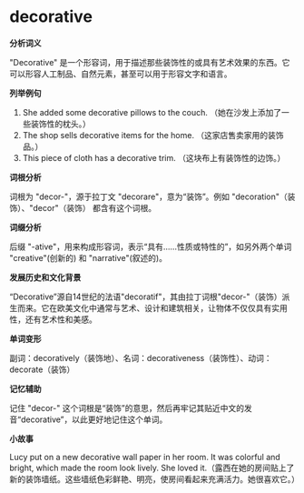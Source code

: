 # decorative

**分析词义**

  

"Decorative" 是一个形容词，用于描述那些装饰性的或具有艺术效果的东西。它可以形容人工制品、自然元素，甚至可以用于形容文字和语言。

  

**列举例句**

  

1.  She added some decorative pillows to the couch. （她在沙发上添加了一些装饰性的枕头。）
2.  The shop sells decorative items for the home. （这家店售卖家用的装饰品。）
3.  This piece of cloth has a decorative trim. （这块布上有装饰性的边饰。）

  

**词根分析**

  

词根为 "decor-"，源于拉丁文 "decorare"，意为“装饰”。例如 "decoration"（装饰）、"decor"（装饰） 都含有这个词根。

  

**词缀分析**

  

后缀 "-ative"，用来构成形容词，表示“具有……性质或特性的”，如另外两个单词 "creative"(创新的) 和 "narrative"(叙述的)。

  

**发展历史和文化背景**

  

“Decorative”源自14世纪的法语"decoratif"，其由拉丁词根"decor-"（装饰）派生而来。它在欧美文化中通常与艺术、设计和建筑相关，让物体不仅仅具有实用性，还有艺术性和美感。

  

**单词变形**

  

副词：decoratively（装饰地）、名词：decorativeness（装饰性）、动词：decorate（装饰）

  

**记忆辅助**

  

记住 "decor-" 这个词根是“装饰”的意思，然后再牢记其贴近中文的发音“decorative”，以此更好地记住这个单词。

  

**小故事**

  

Lucy put on a new decorative wall paper in her room. It was colorful and bright, which made the room look lively. She loved it.（露西在她的房间贴上了新的装饰墙纸。这些墙纸色彩鲜艳、明亮，使房间看起来充满活力。她很喜欢它。）
